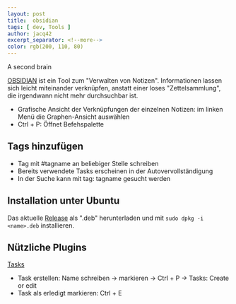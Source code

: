 ```yaml
---
layout: post
title:  obsidian
tags: [ dev, Tools ]
author: jacq42
excerpt_separator: <!--more-->
color: rgb(200, 110, 80)
---
```


A second brain

<!--more-->

[OBSIDIAN](https://obsidian.md/) ist ein Tool zum "Verwalten von Notizen". Informationen lassen sich leicht miteinander verknüpfen,
anstatt einer loses "Zettelsammlung", die irgendwann nicht mehr durchsuchbar ist.

* Grafische Ansicht der Verknüpfungen der einzelnen Notizen: im linken Menü die Graphen-Ansicht auswählen
* Ctrl + P: Öffnet Befehspalette

## Tags hinzufügen

* Tag mit #tagname an beliebiger Stelle schreiben
* Bereits verwendete Tasks erscheinen in der Autovervollständigung
* In der Suche kann mit tag: tagname gesucht werden

## Installation unter Ubuntu

Das aktuelle [Release](https://github.com/obsidianmd/obsidian-releases/releases) als ".deb" herunterladen und mit 
`sudo dpkg -i <name>.deb` installieren.

## Nützliche Plugins

[Tasks](https://github.com/obsidian-tasks-group/obsidian-tasks)

* Task erstellen: Name schreiben -> markieren -> Ctrl + P -> Tasks: Create or edit
* Task als erledigt markieren: Ctrl + E



